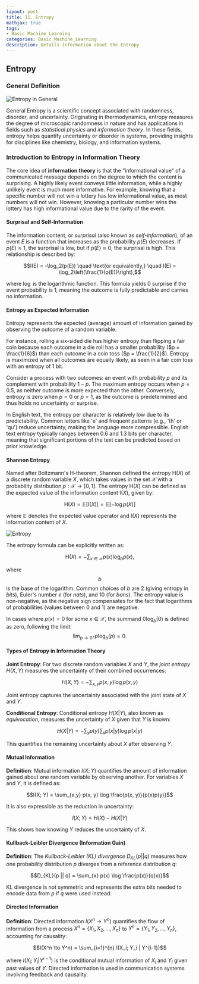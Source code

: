 ```yaml
---
layout: post
title: 11. Entropy
mathjax: true
tags:
- Basic_Machine_Learning
categories: Basic_Machine_Learning
description: Details information about the Entropy
---
```


## Entropy

### General Definition

![Entropy in General](/MLDL/assets/img/img/entropy-gen.png)

General Entropy is a scientific concept associated with randomness,
disorder, and uncertainty. Originating in thermodynamics, entropy
measures the degree of microscopic randomness in nature and has
applications in fields such as *statistical physics* and *information
theory*. In these fields, entropy helps quantify uncertainty or disorder
in systems, providing insights for disciplines like chemistry, biology,
and information systems.

### Introduction to Entropy in Information Theory

The core idea of **information theory** is that the \"informational
value\" of a communicated message depends on the degree to which the
content is surprising. A highly likely event conveys little information,
while a highly unlikely event is much more informative. For example,
knowing that a specific number will not win a lottery has low
informational value, as most numbers will not win. However, knowing a
particular number wins the lottery has high informational value due to
the rarity of the event.

#### Surprisal and Self-Information

The information content, or *surprisal* (also known as
*self-information*), of an event $E$ is a function that increases as the
probability $p(E)$ decreases. If $p(E) \approx 1$, the surprisal is low,
but if $p(E) \approx 0$, the surprisal is high. This relationship is
described by:

$$I(E) = -\log_2(p(E)) \quad \text{or equivalently,} \quad I(E) = \log_2\left(\frac{1}{p(E)}\right),$$

where $\log$ is the logarithmic function. This formula yields 0 surprise
if the event probability is 1, meaning the outcome is fully predictable
and carries no information.

#### Entropy as Expected Information

Entropy represents the expected (average) amount of information gained
by observing the outcome of a random variable.

For instance, rolling a six-sided die has higher entropy than flipping a
fair coin because each outcome in a die roll has a smaller probability
($p = \frac{1}{6}$) than each outcome in a coin toss
($p = \frac{1}{2}$). Entropy is maximized when all outcomes are equally
likely, as seen in a fair coin toss with an entropy of 1 bit.

Consider a process with two outcomes: an event with probability $p$ and
its complement with probability $1 - p$. The maximum entropy occurs when
$p = 0.5$, as neither outcome is more expected than the other.
Conversely, entropy is zero when $p = 0$ or $p = 1$, as the outcome is
predetermined and thus holds no uncertainty or surprise.

In English text, the entropy per character is relatively low due to its
predictability. Common letters like 'e' and frequent patterns (e.g.,
'th' or 'qu') reduce uncertainty, making the language more compressible.
English text entropy typically ranges between 0.6 and 1.3 bits per
character, meaning that significant portions of the text can be
predicted based on prior knowledge.

#### Shannon Entropy

Named after Boltzmann's H-theorem, Shannon defined the entropy
$\mathrm{H}(X)$ of a discrete random variable $X$, which takes values in
the set $\mathcal{X}$ with a probability distribution
$p : \mathcal{X} \rightarrow [0, 1]$. The entropy $\mathrm{H}(X)$ can be
defined as the expected value of the information content
$\mathrm{I}(X)$, given by:

$$\mathrm{H}(X) = \mathbb{E}[\mathrm{I}(X)] = \mathbb{E}[-\log p(X)]$$

where $\mathbb{E}$ denotes the expected value operator and
$\mathrm{I}(X)$ represents the information content of $X$.

![Entropy](/MLDL/assets/img/img/entropy.png)

The entropy formula can be explicitly written as:

$$\mathrm{H}(X) = -\sum_{x \in \mathcal{X}} p(x) \log_b p(x),$$ 

where $$b$$ is the base of the logarithm. Common choices of $b$ are 2 (giving
entropy in *bits*), Euler's number $e$ (for *nats*), and 10 (for
*bans*). The entropy value is non-negative, as the negative sign
compensates for the fact that logarithms of probabilities (values
between 0 and 1) are negative.

In cases where $p(x) = 0$ for some $x \in \mathcal{X}$, the summand
$0 \log_b(0)$ is defined as zero, following the limit:
$$\lim_{p \to 0^+} p \log_b(p) = 0.$$

#### Types of Entropy in Information Theory

**Joint Entropy**: For two discrete random variables $X$ and $Y$, the
*joint entropy* $H(X, Y)$ measures the uncertainty of their combined
occurrences: 

$$H(X, Y) = -\sum_{x,y} p(x, y) \log p(x, y)$$ 

Joint entropy captures the uncertainty associated with the joint state of $X$
and $Y$.

**Conditional Entropy**: Conditional entropy $H(X|Y)$, also known as
*equivocation*, measures the uncertainty of $X$ given that $Y$ is known:

$$H(X|Y) = -\sum_{y} p(y) \sum_{x} p(x|y) \log p(x|y)$$ 

This quantifies the remaining uncertainty about $X$ after observing $Y$.

#### Mutual Information

**Definition**: Mutual information $I(X; Y)$ quantifies the amount of
information gained about one random variable by observing another. For
variables $X$ and $Y$, it is defined as:

$$I(X; Y) = \sum_{x,y} p(x, y) \log \frac{p(x, y)}{p(x)p(y)}$$ 

It is also expressible as the reduction in uncertainty:

$$I(X; Y) = H(X) - H(X|Y)$$ 

This shows how knowing $Y$ reduces the uncertainty of $X$.

#### Kullback-Leibler Divergence (Information Gain)

**Definition**: The *Kullback-Leibler (KL) divergence* $D_{KL}(p || q)$
measures how one probability distribution $p$ diverges from a reference
distribution $q$:

$$D_{KL}(p || q) = \sum_{x} p(x) \log \frac{p(x)}{q(x)}$$ 

KL divergence
is not symmetric and represents the extra bits needed to encode data
from $p$ if $q$ were used instead.

#### Directed Information

**Definition**: Directed information $I(X^n \to Y^n)$ quantifies the
flow of information from a process $X^n = \{X_1, X_2, \dots, X_n\}$ to
$Y^n = \{Y_1, Y_2, \dots, Y_n\}$, accounting for causality:

$$I(X^n \to Y^n) = \sum_{i=1}^{n} I(X_i; Y_i | Y^{i-1})$$ 

where $I(X_i; Y_i | Y^{i-1})$ is the conditional mutual information of $X_i$
and $Y_i$ given past values of $Y$. Directed information is used in
communication systems involving feedback and causality.
